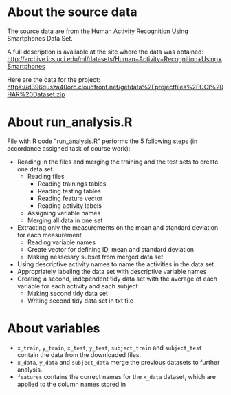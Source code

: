 # About the source data

The source data are from the Human Activity Recognition Using Smartphones Data Set. 

A full description is available at the site where the data was obtained: http://archive.ics.uci.edu/ml/datasets/Human+Activity+Recognition+Using+Smartphones 

Here are the data for the project: https://d396qusza40orc.cloudfront.net/getdata%2Fprojectfiles%2FUCI%20HAR%20Dataset.zip


# About run_analysis.R

File with R code "run_analysis.R" performs the 5 following steps (in accordance assigned task of course work):

- Reading in the files and merging the training and the test sets to create one data set.
  - Reading files
    - Reading trainings tables
    - Reading testing tables
    - Reading feature vector
    - Reading activity labels
  - Assigning variable names
  - Merging all data in one set
- Extracting only the measurements on the mean and standard deviation for each measurement
  - Reading variable names
  - Create vector for defining ID, mean and standard deviation
  - Making nessesary subset from merged data set
- Using descriptive activity names to name the activities in the data set
- Appropriately labeling the data set with descriptive variable names
- Creating a second, independent tidy data set with the average of each variable for each activity and each subject
  - Making second tidy data set
  - Writing second tidy data set in txt file

# About variables

- `x_train`, `y_train`, `x_test`, `y_test`, `subject_train` and `subject_test` contain the data from the downloaded files.
- `x_data`, `y_data` and `subject_data` merge the previous datasets to further analysis.
- `features` contains the correct names for the `x_data` dataset, which are applied to the column names stored in
